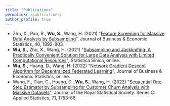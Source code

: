 ```yaml
---
title: "Publications"
permalink: /publications/
author_profile: true
---
```


- Zhu, X., Pan, R., **Wu, S.**, Wang, H. (2021) "[Feature Screening for Massive Data Analysis by Subsampling](https://www.tandfonline.com/doi/full/10.1080/07350015.2021.1990771)", Journal of Business & Economic Statistics, 40, 1892-903.
- **Wu, S.**, Zhu, X., Wang, H. (2021) "[Subsampling and Jackknifing: A Practically Convenient Solution for Large Data Analysis with Limited Computational Resources](http://www3.stat.sinica.edu.tw/ss_newpaper/SS-2021-0257_na.pdf)", Statistica Sinica, online.
- **Wu, S.**, Huang, D.,  Wang, H. (2022) "[Network Gradient Descent Algorithm for Decentralized Federated Learning](https://www.tandfonline.com/doi/full/10.1080/07350015.2022.2074426)", Journal of Business & Economic Statistics, online.
- Wang, F., Tian, C., Huang, D., **Wu, S.**, Wang, H. (2022) "[Sequential One-Step Estimator by Subsampling for Customer Churn Analysis with Massive Datasets](https://www.researchgate.net/profile/Tianchen-Gao/publication/363690413_Sequential_one-step_estimator_by_sub-sampling_for_customer_churn_analysis_with_massive_data_sets/links/6395546f484e65005bff09f3/Sequential-One-step-Estimator-by-Sub-sampling-for-Customer-Churn-Analysis-with-Massive-Data-sets.pdf)", Journal of the Royal Statistical Society. Series C: Applied Statistics, 71, 1753-86.


<!-- - **Zhu, X.**, Huang, D., Pan, R., and Wang, H. (2020), "[Multivariate spatial autoregression for large scale social network](https://www.sciencedirect.com/science/article/pii/S030440761930212X)," Journal of Econometrics, 215, 591-606.[[Code](https://github.com/XueningZhu/MSAR_code)] -->


<!-- 
# Books

- 朱雪宁 等, (2021). [统计分析（以R语言为工具）](https://item.jd.com/13422394.html). [[Code & Data]](https://xueningzhu.github.io/Statistical-Analysis-with-R/index.html)

- 朱雪宁 等, (2018). R语言：从数据思维到数据实战. 中国人民大学出版社 (ISBN: 978-7-300-26311-3). [[Code & Data]](../files/R_code.rar)
  - Lecture 1. 初识R语言 [[Slide]](../files/R you ready.pdf)  -->
